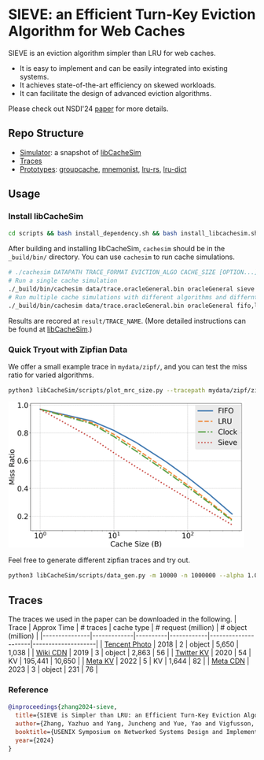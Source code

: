 # SIEVE: an Efficient Turn-Key Eviction Algorithm for Web Caches
SIEVE is an eviction algorithm simpler than LRU for web caches.
- It is easy to implement and can be easily integrated into existing systems.
- It achieves state-of-the-art efficiency on skewed workloads.
- It can facilitate the design of advanced eviction algorithms.

Please check out NSDI'24 [paper](https://yazhuozhang.com/assets/publication/nsdi24-sieve.pdf) for more details.

<!-- The repo contains code for NSDI'24 paper: [SIEVE is Simpler than LRU: an Efficient Turn-Key Eviction Algorithm for Web Caches](https://yazhuozhang.com/assets/publication/nsdi24-sieve.pdf). -->

<!-- <div style="text-align: center;">
  <img src="/doc/diagram/Sieve_illustration.svg" alt="diagram" width="480"/>
</div> -->

## Repo Structure
- [Simulator](#install-libcachesim): a snapshot of [libCacheSim](https://github.com/1a1a11a/libCacheSim)
- [Traces](#traces)
- [Prototypes](): [groupcache](https://github.com/cacheMon/groupcache), [mnemonist](https://github.com/cacheMon/mnemonist), [lru-rs](https://github.com/cacheMon/lru-rs), [lru-dict](https://github.com/cacheMon/lru-dict)

## Usage

### Install libCacheSim
```bash
cd scripts && bash install_dependency.sh && bash install_libcachesim.sh;
```

After building and installing libCacheSim, `cachesim` should be in the `_build/bin/` directory. You can use `cachesim` to run cache simulations.
```bash
# ./cachesim DATAPATH TRACE_FORMAT EVICTION_ALGO CACHE_SIZE [OPTION...]
# Run a single cache simulation
./_build/bin/cachesim data/trace.oracleGeneral.bin oracleGeneral sieve 1gb
# Run multiple cache simulations with different algorithms and differnt cache sizes (when CACHE_SIZE is 0)
./_build/bin/cachesim data/trace.oracleGeneral.bin oracleGeneral fifo,lru,clock,sieve 0 --ignore-obj-size 1
```
Results are recored at `result/TRACE_NAME`. (More detailed instructions can be found at [libCacheSim](https://github.com/1a1a11a/libCacheSim).)

### Quick Tryout with Zipfian Data
We offer a small example trace in `mydata/zipf/`, and you can test the miss ratio for varied algorithms.
```bash
python3 libCacheSim/scripts/plot_mrc_size.py --tracepath mydata/zipf/zipf_1.0 --trace-format txt --algos=fifo,lru,clock,sieve
```
<div style="text-align: left;">
  <img src="/doc/diagram/mr_zipf.png" alt="diagram" width="480"/>
</div>

Feel free to generate different zipfian traces and try out.
```bash
python3 libCacheSim/scripts/data_gen.py -m 10000 -n 1000000 --alpha 1.0 > mydata/zipf/zipf_1.0
```


## Traces
The traces we used in the paper can be downloaded in the following.
| Trace         | Approx Time | # traces | cache type | # request (million) | # object (million) |
|---------------|-------------|----------|------------|---------------------|--------------------|
| [Tencent Photo](https://ftp.pdl.cmu.edu/pub/datasets/twemcacheWorkload/cacheDatasets/tencentPhoto/) | 2018        | 2        | object     | 5,650               | 1,038              |
| [Wiki CDN](https://ftp.pdl.cmu.edu/pub/datasets/twemcacheWorkload/cacheDatasets/wiki/)      | 2019        | 3        | object     | 2,863               | 56                 |
| [Twitter KV](https://ftp.pdl.cmu.edu/pub/datasets/twemcacheWorkload/cacheDatasets/twitter/)    | 2020        | 54       | KV         | 195,441             | 10,650             |
| [Meta KV](https://ftp.pdl.cmu.edu/pub/datasets/twemcacheWorkload/cacheDatasets/metaKV/)       | 2022        | 5        | KV         | 1,644               | 82                 |
| [Meta CDN](https://ftp.pdl.cmu.edu/pub/datasets/twemcacheWorkload/cacheDatasets/metaCDN/)      | 2023        | 3        | object     | 231                 | 76                 |


### Reference
```bibtex
@inproceedings{zhang2024-sieve,
  title={SIEVE is Simpler than LRU: an Efficient Turn-Key Eviction Algorithm for Web Caches},
  author={Zhang, Yazhuo and Yang, Juncheng and Yue, Yao and Vigfusson, Ymir and Rashmi, K.V.},
  booktitle={USENIX Symposium on Networked Systems Design and Implementation (NSDI'24)},
  year={2024}
}
```


<!-- ## Abstract
Caching is an indispensable technique for low-cost and fast data serving. The eviction algorithm, at the heart of a cache, has been primarily designed to maximize efficiency— reducing the cache miss ratio. Many eviction algorithms have been designed in the past decades. However, they all tradeoff throughput and/or simplicity to achieve high efficiency. Such a tradeoff often hinders adoption in production systems.

This work presents SIEVE, *an algorithm that is simpler than LRU and provides better than state-of-the-art efficiency and scalability* for web cache workloads. We implemented SIEVE in five production cache libraries, and it requires fewer than 20 lines of code change on average. Our evaluation using 1559 cache traces from 7 sources shows that SIEVE achieves up to 63.2% lower miss ratio than ARC. Moreover, SIEVE has lower miss ratio than 9 state-of-the-art algorithms on more than 45% of the 1559 traces, while the next best algorithm only achieves 15%. SIEVE’s simplicity comes with superior scalability as cache hits require no locking. Our prototype in Cachelib achieves twice the throughput of an optimized LRU at 16 threads. SIEVE is more than an eviction algorithm; it can be used as a cache primitive to build advanced eviction algorithms just like FIFO and LRU.


## Repo structure
The repo is a snapshot of [libCacheSim](https://github.com/1a1a11a/libCacheSim).


## Traces
The traces we used can be downloaded [here](https://ftp.pdl.cmu.edu/pub/datasets/twemcacheWorkload/cacheDatasets/).

The binary traces are [zstd](https://github.com/facebook/zstd) compressed and have the following format:
```c
struct {
    uint32_t timestamp;
    uint64_t obj_id;
    uint32_t obj_size;
    int64_t next_access_vtime;  // -1 if no next access
}
```
The compressed traces can be used with libCacheSim without decompression. And libCacheSim provides a tracePrint tool to print the trace in human-readable format.


-->